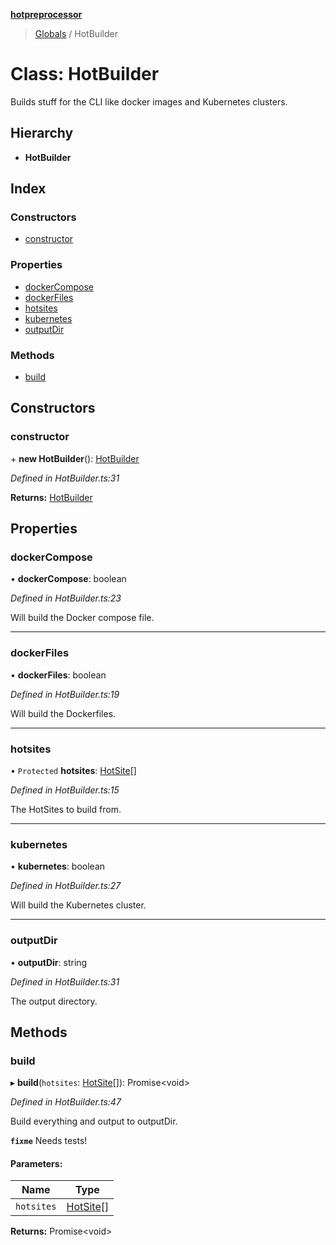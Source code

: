 **[hotpreprocessor](../README.md)**

> [Globals](../globals.md) / HotBuilder

# Class: HotBuilder

Builds stuff for the CLI like docker images and Kubernetes clusters.

## Hierarchy

* **HotBuilder**

## Index

### Constructors

* [constructor](hotbuilder.md#constructor)

### Properties

* [dockerCompose](hotbuilder.md#dockercompose)
* [dockerFiles](hotbuilder.md#dockerfiles)
* [hotsites](hotbuilder.md#hotsites)
* [kubernetes](hotbuilder.md#kubernetes)
* [outputDir](hotbuilder.md#outputdir)

### Methods

* [build](hotbuilder.md#build)

## Constructors

### constructor

\+ **new HotBuilder**(): [HotBuilder](hotbuilder.md)

*Defined in HotBuilder.ts:31*

**Returns:** [HotBuilder](hotbuilder.md)

## Properties

### dockerCompose

•  **dockerCompose**: boolean

*Defined in HotBuilder.ts:23*

Will build the Docker compose file.

___

### dockerFiles

•  **dockerFiles**: boolean

*Defined in HotBuilder.ts:19*

Will build the Dockerfiles.

___

### hotsites

• `Protected` **hotsites**: [HotSite](../interfaces/hotsite.md)[]

*Defined in HotBuilder.ts:15*

The HotSites to build from.

___

### kubernetes

•  **kubernetes**: boolean

*Defined in HotBuilder.ts:27*

Will build the Kubernetes cluster.

___

### outputDir

•  **outputDir**: string

*Defined in HotBuilder.ts:31*

The output directory.

## Methods

### build

▸ **build**(`hotsites`: [HotSite](../interfaces/hotsite.md)[]): Promise<void\>

*Defined in HotBuilder.ts:47*

Build everything and output to outputDir.

**`fixme`** Needs tests!

#### Parameters:

Name | Type |
------ | ------ |
`hotsites` | [HotSite](../interfaces/hotsite.md)[] |

**Returns:** Promise<void\>
